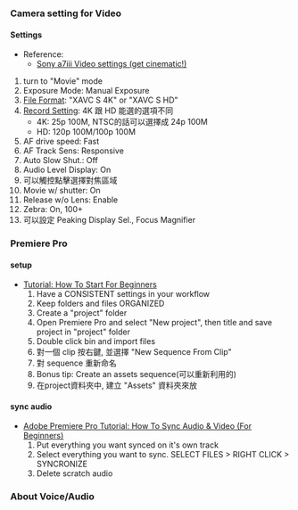 ### Camera setting for Video

#### Settings 

* Reference:
    * [Sony a7iii Video settings (get cinematic!)](https://www.youtube.com/watch?v=7Ozf9wvgSJc)

1. turn to "Movie" mode
2. Exposure Mode: Manual Exposure
3. [File Format](https://helpguide.sony.net/ilc/1810/v1/zh-tw/contents/TP0002274211.html): "XAVC S 4K" or "XAVC S HD"
4. [Record Setting](https://helpguide.sony.net/ilc/1810/v1/zh-tw/contents/TP0002274212.html): 4K 跟 HD 能選的選項不同 
    * 4K: 25p 100M, NTSC的話可以選擇成 24p 100M
    * HD: 120p 100M/100p 100M
5. AF drive speed: Fast
6. AF Track Sens: Responsive
7. Auto Slow Shut.: Off
8. Audio Level Display: On
9. 可以觸控點擊選擇對焦區域
10. Movie w/ shutter: On
11. Release w/o Lens: Enable
12. Zebra: On, 100+
13. 可以設定 Peaking Display Sel., Focus Magnifier


### Premiere Pro 

#### setup

* [Tutorial: How To Start For Beginners](https://www.youtube.com/watch?v=fgH-aw7tkng)
    1. Have a CONSISTENT settings in your workflow
    2. Keep folders and files ORGANIZED
    3. Create a "project" folder
    4. Open Premiere Pro and select "New project", then title and save project in "project" folder
    5. Double click bin and import files
    6. 對一個 clip 按右鍵, 並選擇 "New Sequence From Clip"
    7. 對 sequence 重新命名
    8. Bonus tip: Create an assets sequence(可以重新利用的)
    9. 在project資料夾中, 建立 "Assets" 資料夾來放



#### sync audio

* [Adobe Premiere Pro Tutorial: How To Sync Audio & Video (For Beginners)](https://www.youtube.com/watch?v=AK9TQegGzpg)
    1. Put everything you want synced on it's own track
    2. Select everything you want to sync. SELECT FILES > RIGHT CLICK > SYNCRONIZE
    3. Delete scratch audio


### About Voice/Audio

